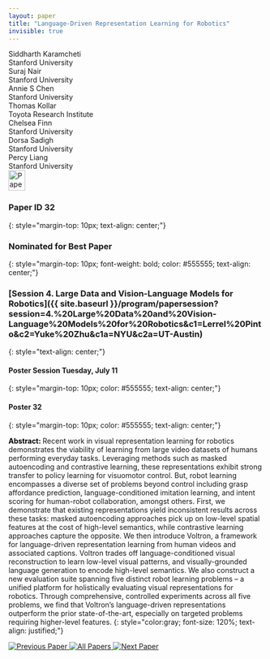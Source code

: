 ```yaml
---
layout: paper
title: "Language-Driven Representation Learning for Robotics"
invisible: true
---
```

<div class="paper-authors">
<div class="paper-author-box">
    <div class="paper-author-name">Siddharth Karamcheti</div>
    <div class="paper-author-uni">Stanford University</div>
</div>
<div class="paper-author-box">
    <div class="paper-author-name">Suraj Nair</div>
    <div class="paper-author-uni">Stanford University</div>
</div>
<div class="paper-author-box">
    <div class="paper-author-name">Annie S Chen</div>
    <div class="paper-author-uni">Stanford University</div>
</div>
<div class="paper-author-box">
    <div class="paper-author-name">Thomas Kollar</div>
    <div class="paper-author-uni">Toyota Research Institute</div>
</div>
<div class="paper-author-box">
    <div class="paper-author-name">Chelsea Finn</div>
    <div class="paper-author-uni">Stanford University</div>
</div>
<div class="paper-author-box">
    <div class="paper-author-name">Dorsa Sadigh</div>
    <div class="paper-author-uni">Stanford University</div>
</div>
<div class="paper-author-box">
    <div class="paper-author-name">Percy Liang</div>
    <div class="paper-author-uni">Stanford University</div>
</div>

</div><div class="paper-pdf">
<div> <a href="http://www.roboticsproceedings.org/rss19/p032.pdf"><img src="{{ site.baseurl }}/images/paper_link.png" alt="Paper Website" width = "33"  height = "40"/></a> </div>
</div>

### Paper ID 32
{: style="margin-top: 10px; text-align: center;"}

### Nominated for Best Paper
{: style="margin-top: 10px; font-weight: bold; color: #555555; text-align: center;"}

### [Session 4. Large Data and Vision-Language Models for Robotics]({{ site.baseurl }}/program/papersession?session=4.%20Large%20Data%20and%20Vision-Language%20Models%20for%20Robotics&c1=Lerrel%20Pinto&c2=Yuke%20Zhu&c1a=NYU&c2a=UT-Austin)
{: style="text-align: center;"}

#### Poster Session Tuesday, July 11
{: style="margin-top: 10px; color: #555555; text-align: center;"}

#### Poster 32
{: style="margin-top: 10px; color: #555555; text-align: center;"}

<b style="color: black;">Abstract: </b>Recent work in visual representation learning for robotics demonstrates the viability of learning from large video datasets of humans performing everyday tasks. Leveraging methods such as masked autoencoding and contrastive learning, these representations exhibit strong transfer to policy learning for visuomotor control. But, robot learning encompasses a diverse set of problems beyond control including grasp affordance prediction, language-conditioned imitation learning, and intent scoring for human-robot collaboration, amongst others. First, we demonstrate that existing representations yield inconsistent results across these tasks: masked autoencoding approaches pick up on low-level spatial features at the cost of high-level semantics, while contrastive learning approaches capture the opposite. We then introduce Voltron, a framework for language-driven representation learning from human videos and associated captions. Voltron trades off language-conditioned visual reconstruction to learn low-level visual patterns, and visually-grounded language generation to encode high-level semantics. We also construct a new evaluation suite spanning five distinct robot learning problems – a unified platform for holistically evaluating visual representations for robotics. Through comprehensive, controlled experiments across all five problems, we find that Voltron’s language-driven representations outperform the prior state-of-the-art, especially on targeted problems requiring higher-level features.
{: style="color:gray; font-size: 120%; text-align: justified;"}


<div class="paper-menu">
<a href="{{ site.baseurl }}/program/papers/031/"> <img src="{{ site.baseurl }}/images/previous_paper_icon.png" alt="Previous Paper" title="Previous Paper"/> </a>
<a href="{{ site.baseurl }}/program/papers"><img src="{{ site.baseurl }}/images/overview_icon.png" alt="All Papers" title="All Papers"/> </a>
<a href="{{ site.baseurl }}/program/papers/033/"> <img src="{{ site.baseurl }}/images/next_paper_icon.png" alt="Next Paper" title="Next Paper"/> </a>

</div>
